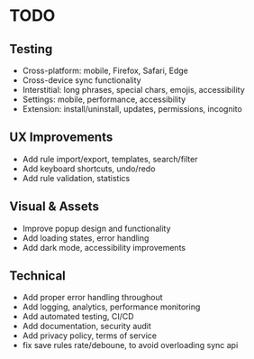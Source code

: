 # TODO

## Testing

- Cross-platform: mobile, Firefox, Safari, Edge
- Cross-device sync functionality
- Interstitial: long phrases, special chars, emojis, accessibility
- Settings: mobile, performance, accessibility
- Extension: install/uninstall, updates, permissions, incognito

## UX Improvements

- Add rule import/export, templates, search/filter
- Add keyboard shortcuts, undo/redo
- Add rule validation, statistics

## Visual & Assets

- Improve popup design and functionality
- Add loading states, error handling
- Add dark mode, accessibility improvements

## Technical

- Add proper error handling throughout
- Add logging, analytics, performance monitoring
- Add automated testing, CI/CD
- Add documentation, security audit
- Add privacy policy, terms of service
- fix save rules rate/deboune, to avoid overloading sync api
